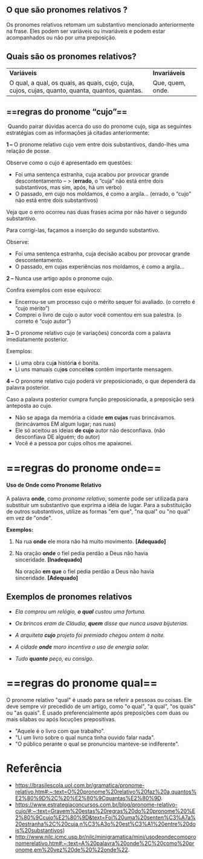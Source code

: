 
## O que são pronomes relativos ?
Os pronomes relativos retomam um substantivo mencionado anteriormente na frase. Eles podem ser variáveis ou invariáveis e podem estar acompanhados ou não por uma preposição.

## **Quais são os pronomes relativos?**

|   |   |
|---|---|
|**Variáveis**|**Invariáveis**|
|O qual, a qual, os quais, as quais, cujo, cuja, cujos, cujas, quanto, quanta, quantos, quantas.|Que, quem, onde.|

## ==regras do pronome “cujo”==

 Quando pairar dúvidas acerca do uso do pronome cujo, siga as seguintes estratégias com as informações já citadas anteriormente:

**1 –** O pronome relativo cujo vem entre dois substantivos, dando-lhes uma relação de posse.

Observe como o cujo é apresentado em questões:

- Foi uma sentença estranha, cuja acabou por provocar grande descontentamento – > (**errado**, o “cuja” não está entre dois substantivos, mas sim, após, há um verbo)
- O passado, em cujo nos moldamos, é como a argila… (errado, o “cujo” não está entre dois substantivos)

Veja que o erro ocorreu nas duas frases acima por não haver o segundo substantivo.

Para corrigi-las, façamos a inserção do segundo substantivo.

Observe:

- Foi uma sentença estranha, cuja decisão acabou por provocar grande descontentamento.
- O passado, em cujas experiências nos moldamos, é como a argila…

**2 –** Nunca use artigo após o pronome cujo.

Confira exemplos com esse equívoco:

- Encerrou-se um processo cujo o mérito sequer foi avaliado. (o correto é “cujo mérito”)
- Comprei o livro de cujo o autor você comentou em sua palestra. (o correto é “cujo autor”)

**3 –** O pronome relativo cujo (e variações) concorda com a palavra imediatamente posterior.

Exemplos:

- Li uma obra cuj**a** históri**a** é bonita.
- Li uns manuais cuj**os** conceit**os** contêm importante mensagem.

**4 –** O pronome relativo cujo poderá vir preposicionado, o que dependerá da palavra posterior.

Caso a palavra posterior cumpra função preposicionada, a preposição será anteposta ao cujo.

- Não se apaga da memória a cidade **em cujas** ruas brincávamos. (brincávamos EM algum lugar; nas ruas)
- Ele só aceitou as ideias **de cujo** autor não desconfiava. (não desconfiava DE alguém; do autor)
- Você é a pessoa por cujos olhos me apaixonei.
# ==regras do pronome onde==

#### Uso de Onde como Pronome Relativo

A palavra **onde**, como _pronome relativo_, somente pode ser utilizada para substituir um substantivo que exprima a idéia de lugar. Para a substituição de outros substantivos, utilize as formas "em que", "na qual" ou "no qual" em vez de "onde".

**Exemplos:**

1. Na rua **onde** ele mora não há muito movimento. **[Adequado]**  
      
    
2. Na oração **onde** o fiel pedia perdão a Deus não havia sinceridade. **[Inadequado]**
    
    Na oração **em que** o fiel pedia perdão a Deus não havia sinceridade. **[Adequado]**
## **Exemplos de pronomes relativos**

- _Ela comprou um relógio, **o qual** custou uma fortuna._

- _Os brincos eram de Cláudia, **quem** disse que nunca usava bijuterias._

- _A arquiteta **cujo** projeto foi premiado chegou ontem à noite._

- _A cidade **onde** moro incentiva o uso de energia solar._

- _Tudo **quanto** peço, eu consigo._
# ==regras do pronome qual==

O pronome relativo "qual" é usado para se referir a pessoas ou coisas. Ele deve sempre vir precedido de um artigo, como "o qual", "a qual", "os quais" ou "as quais". É usado preferencialmente após preposições com duas ou mais sílabas ou após locuções prepositivas. 

- "Aquele é o livro com que trabalho".
- "Li um livro sobre o qual nunca tinha ouvido falar nada".
- "O público perante o qual se pronunciou manteve-se indiferente".
# Referência
- https://brasilescola.uol.com.br/gramatica/pronome-relativo.htm#:~:text=O%20pronome%20relativo%20faz%20a,quantos%E2%80%9D%2C%20%E2%80%9Cquantas%E2%80%9D.
- https://www.estrategiaconcursos.com.br/blog/pronome-relativo-cujo/#:~:text=Gravem%20estas%20regras%20do%20pronome%20%E2%80%9Ccujo%E2%80%9D&text=Foi%20uma%20senten%C3%A7a%20estranha%2C%20cuja,n%C3%A3o%20est%C3%A1%20entre%20dois%20substantivos)
- http://www.nilc.icmc.usp.br/nilc/minigramatica/mini/usodeondecomopronomerelativo.htm#:~:text=A%20palavra%20onde%2C%20como%20pronome,em%20vez%20de%20%22onde%22.